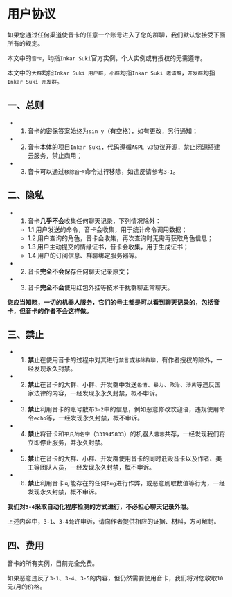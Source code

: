 # 用户协议

如果您通过任何渠道使音卡的任意一个账号进入了您的群聊，我们默认您接受下面所有的规定。

本文中的`音卡`，均指`Inkar Suki`官方实例，个人实例或有授权的无需遵守。

本文中的`大群`均指`Inkar Suki 用户群`，`小群`均指`Inkar Suki 邀请群`，`开发群`均指`Inkar Suki 开发群`。

## 一、总则

- 1. 音卡的密保答案始终为`sin y`（有空格），如有更改，另行通知；
- 2. 音卡本体的项目`Inkar Suki`，代码遵循`AGPL v3`协议开源，禁止闭源搭建云服务，禁止商用；
- 3. 音卡可以通过`移除音卡`命令进行移除，如违反请参考`3-1`。

## 二、隐私

- 1. 音卡**几乎不会**收集任何聊天记录，下列情况除外：
    - 1.1 用户发送的命令，音卡会收集，用于统计命令调用数据；
    - 1.2 用户查询的角色，音卡会收集，再次查询时无需再获取角色信息；
    - 1.3 用户主动提交的情缘证书，音卡会收集，用于生成证书；
    - 1.4 用户的订阅信息、群聊绑定服务器等。
- 2. 音卡**完全不会**保存任何聊天记录原文；
- 3. 音卡**完全不会**使用红包外挂等技术干扰群聊正常聊天。

**您应当知晓，一切的机器人服务，它们的号主都是可以看到聊天记录的，包括音卡，但音卡的作者不会这样做。**

## 三、禁止

- 1. **禁止**在使用音卡的过程中对其进行`禁言`或`移除群聊`，有作者授权的除外，一经发现永久封禁。
- 2. **禁止**在音卡的大群、小群、开发群中发送`色情`、`暴力`、`政治`、`涉黄`等违反国家法律的内容，一经发现永永久封禁，概不申诉。
- 3. **禁止**利用音卡的账号散布`3-2`中的信息，例如恶意修改欢迎语，违规使用命令`echo`等，一经发现永久封禁，概不申诉。
- 4. **禁止**将音卡和`平凡的名字`（`331945833`）的机器人`蓉蓉`共存，一经发现我们将立即停止服务，并永久封禁。
- 5. **禁止**在音卡的大群、小群、开发群使用音卡的同时诋毁音卡以及作者、美工等团队人员，一经发现永久封禁，概不申诉。
- 6. **禁止**利用音卡可能存在的任何`Bug`进行作弊，或恶意刷取数值等行为，一经发现永久封禁，概不申诉。

**我们对`3-4`采取自动化程序检测的方式进行，不必担心聊天记录外泄。**

上述内容中，`3-1`、`3-4`允许申诉，请向作者提供相应的证据、材料，方可解封。

## 四、费用

音卡的所有实例，目前完全免费。

如果恶意违反了`3-1`、`3-4`、`3-5`的内容，但仍然需要使用音卡，我们将对您收取`10`元/月的价格。